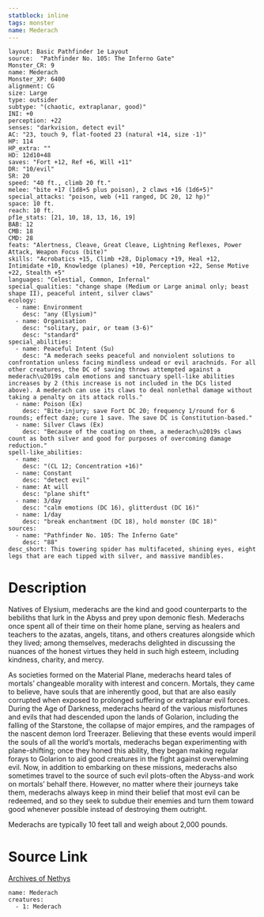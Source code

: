 ```yaml
---
statblock: inline
tags: monster
name: Mederach
---
```

```statblock
layout: Basic Pathfinder 1e Layout
source:  "Pathfinder No. 105: The Inferno Gate"
Monster_CR: 9
name: Mederach
Monster_XP: 6400
alignment: CG
size: Large
type: outsider
subtype: "(chaotic, extraplanar, good)"
INI: +0
perception: +22
senses: "darkvision, detect evil"
AC: "23, touch 9, flat-footed 23 (natural +14, size -1)"
HP: 114
HP_extra: ""
HD: 12d10+48
saves: "Fort +12, Ref +6, Will +11"
DR: "10/evil"
SR: 20
speed: "40 ft., climb 20 ft."
melee: "bite +17 (1d8+5 plus poison), 2 claws +16 (1d6+5)"
special_attacks: "poison, web (+11 ranged, DC 20, 12 hp)"
space: 10 ft.
reach: 10 ft.
pf1e_stats: [21, 10, 18, 13, 16, 19]
BAB: 12
CMB: 18
CMD: 28
feats: "Alertness, Cleave, Great Cleave, Lightning Reflexes, Power Attack, Weapon Focus (bite)"
skills: "Acrobatics +15, Climb +28, Diplomacy +19, Heal +12, Intimidate +10, Knowledge (planes) +10, Perception +22, Sense Motive +22, Stealth +5"
languages: "Celestial, Common, Infernal"
special_qualities: "change shape (Medium or Large animal only; beast shape II), peaceful intent, silver claws"
ecology:
  - name: Environment
    desc: "any (Elysium)"
  - name: Organisation
    desc: "solitary, pair, or team (3-6)"
    desc: "standard"
special_abilities:
  - name: Peaceful Intent (Su)
    desc: "A mederach seeks peaceful and nonviolent solutions to confrontation unless facing mindless undead or evil arachnids. For all other creatures, the DC of saving throws attempted against a mederach\u2019s calm emotions and sanctuary spell-like abilities increases by 2 (this increase is not included in the DCs listed above). A mederach can use its claws to deal nonlethal damage without taking a penalty on its attack rolls."
  - name: Poison (Ex)
    desc: "Bite-injury; save Fort DC 20; frequency 1/round for 6 rounds; effect daze; cure 1 save. The save DC is Constitution-based."
  - name: Silver Claws (Ex)
    desc: "Because of the coating on them, a mederach\u2019s claws count as both silver and good for purposes of overcoming damage reduction."
spell-like_abilities:
  - name:
    desc: "(CL 12; Concentration +16)"
  - name: Constant
    desc: "detect evil"
  - name: At will
    desc: "plane shift"
  - name: 3/day
    desc: "calm emotions (DC 16), glitterdust (DC 16)"
  - name: 1/day
    desc: "break enchantment (DC 18), hold monster (DC 18)"
sources:
  - name: "Pathfinder No. 105: The Inferno Gate"
    desc: "88"
desc_short: This towering spider has multifaceted, shining eyes, eight legs that are each tipped with silver, and massive mandibles.
```
# Description
Natives of Elysium, mederachs are the kind and good counterparts to the bebiliths that lurk in the Abyss and prey upon demonic flesh. Mederachs once spent all of their time on their home plane, serving as healers and teachers to the azatas, angels, titans, and others creatures alongside which they lived; among themselves, mederachs delighted in discussing the nuances of the honest virtues they held in such high esteem, including kindness, charity, and mercy.

As societies formed on the Material Plane, mederachs heard tales of mortals’ changeable morality with interest and concern. Mortals, they came to believe, have souls that are inherently good, but that are also easily corrupted when exposed to prolonged suffering or extraplanar evil forces. During the Age of Darkness, mederachs heard of the various misfortunes and evils that had descended upon the lands of Golarion, including the falling of the Starstone, the collapse of major empires, and the rampages of the nascent demon lord Treerazer. Believing that these events would imperil the souls of all the world’s mortals, mederachs began experimenting with plane-shifting; once they honed this ability, they began making regular forays to Golarion to aid good creatures in the fight against overwhelming evil. Now, in addition to embarking on these missions, mederachs also sometimes travel to the source of such evil plots-often the Abyss-and work on mortals’ behalf there. However, no matter where their journeys take them, mederachs always keep in mind their belief that most evil can be redeemed, and so they seek to subdue their enemies and turn them toward good whenever possible instead of destroying them outright.

Mederachs are typically 10 feet tall and weigh about 2,000 pounds.
# Source Link
[Archives of Nethys](https://aonprd.com/MonsterDisplay.aspx?ItemName=Mederach)
```encounter-table
name: Mederach
creatures:
  - 1: Mederach
```
